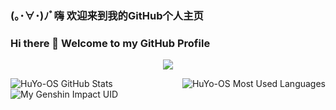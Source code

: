 ### (｡･∀･)ﾉﾞ嗨 欢迎来到我的GitHub个人主页
### Hi there 👋 Welcome to my GitHub Profile

<p align="center">
  <a href="https://github.com/HuYo-OS">
    <img src="https://moe-counter.huyo-os.repl.co/get/@HuYo-OS?theme=gelbooru" />
  </a>
</p>

  <p>
    <a href="https://github.com/HuYo-OS">
        <img src="https://github-readme-stats.vercel.app/api?username=HuYo-OS" title="HuYo-OS GitHub Stats" alt="HuYo-OS GitHub Stats" align="left" />
        <img src="https://github-readme-stats.vercel.app/api/top-langs/?username=HuYo-OS" title="HuYo-OS Most Used Languages" alt="HuYo-OS Most Used Languages" align="right" />
     </a>
   </p>
    
<p>
  <a>
  <img src="https://genshin-card.getloli.com/detail/3/273424120.png" title="My Genshin Impact UID" alt="My Genshin Impact UID"
  </a>
</p>
